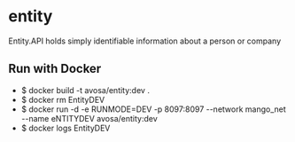 # entity
Entity.API holds simply identifiable information about a person or company

## Run with Docker
* $ docker build -t avosa/entity:dev .
* $ docker rm EntityDEV
* $ docker run -d -e RUNMODE=DEV -p 8097:8097 --network mango_net --name eNTITYDEV avosa/entity:dev
* $ docker logs EntityDEV